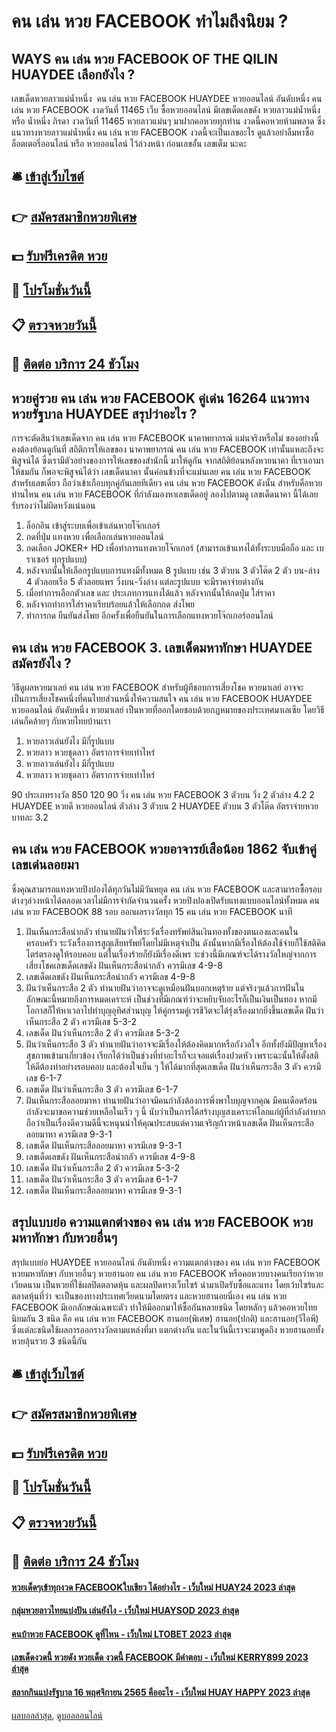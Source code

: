 # คน เล่น หวย FACEBOOK ทำไมถึงนิยม ?
## WAYS คน เล่น หวย FACEBOOK OF THE QILIN HUAYDEE เลือกยังไง ?
เลขเด็ดหวยลาวแม่น้ำหนึ่ง  คน เล่น หวย FACEBOOK HUAYDEE หวยออนไลน์ อันดับหนึ่ง คน เล่น หวย FACEBOOK งวดวันที่ 11465
เว็บ ซื้อหวยออนไลน์ มีเลขเด็ดเลขดัง หวยลาวแม่น้ำหนึ่ง หรือ น้ำหนึ่ง ภิรดา งวดวันที่ 11465 หวยลาวแม่นๆ มาฝากคอหวยทุกท่าน งวดนี้คอหวยห้ามพลาด ซึ่งแนวทางหวยลาวแม่น้ำหนึ่ง คน เล่น หวย FACEBOOK งวดนี้จะเป็นเลขอะไร ดูแล้วอย่าลืมหาซื้อ ล็อตเตอรี่ออนไลน์ หรือ หวยออนไลน์ ไว้ล่วงหน้า ก่อนเลขอั้น เลขเต็ม นะคะ

## 🛎 [เข้าสู่เว็บไซต์](https://bit.ly/3BG5bNw)
## 👉 [สมัครสมาชิกหวยพิเศษ](https://bit.ly/3BG5bNw)
## 💵 [รับฟรีเครดิต หวย](https://bit.ly/3C3mvgS)
## 👑 [โปรโมชั่นวันนี้](https://bit.ly/3C3mvgS)
## 📋 [ตรวจหวยวันนี้](https://bit.ly/3C3mvgS)
## 📱 [ติดต่อ บริการ 24 ชัวโมง](https://bit.ly/3C3mvgS)

## หวยคู่รวย คน เล่น หวย FACEBOOK คู่เด่น 16264 แนวทางหวยรัฐบาล HUAYDEE สรุปว่าอะไร ?
การจะตัดสินว่าเลขเด็ดจาก คน เล่น หวย FACEBOOK นาคาพยากรณ์ แม่นจริงหรือไม่ ของอย่างนี้คงต้องย้อนดูกันที่ สถิติการให้เลขของ นาคาพยากรณ์ คน เล่น หวย FACEBOOK เท่านั้นแหละถึงจะพิสูจน์ได้ ซึ่งเรามีตัวอย่างของการให้เลขของสำนักนี้ มาให้ดูกัน
จากสถิติย้อนหลังหวยนาคา ที่เราเอามาให้ชมกัน ก็พอจะพิสูจน์ได้ว่า เลขเด็ดนาคา นั้นค่อนข้างที่จะแม่นเลย คน เล่น หวย FACEBOOK สำหรับเลขเดี่ยว ถือว่าเข้าเกือบทุกคู่กันเลยทีเดียว คน เล่น หวย FACEBOOK ดังนั้น สำหรับคือหวยท่านไหน คน เล่น หวย FACEBOOK ที่กำลังมองหาเลขเด็ดอยู่ ลองไปตามดู เลขเด็ดนาคา นี้ได้เลย รับรองว่าไม่ผิดหวังแน่นอน
1. ล็อกอิน เข้าสู่ระบบเพื่อเข้าเล่นหวยโจ๊กเกอร์
2. กดที่ปุ่ม แทงหวย เพื่อเลือกเล่นหวยออนไลน์
3. กดเลือก JOKER+ HD เพื่อทำการแทงหวยโจ๊กเกอร์ (สามารถเข้าแทงได้ทั้งระบบมือถือ และ เบราเซอร์ ทุกรูปแบบ)
4. หลังจากนั้นให้เลือกรูปแบบการแทงมีทั้งหมด 8 รูปแบบ เช่น 3 ตัวบน 3 ตัวโต๊ด 2 ตัว บน-ล่าง 4 ตัวลอยเรือ 5 ตัวลอยแพร วิ่งบน-วิ่งล่าง แต่ละรูปแบบ จะมีราคาจ่ายต่างกัน
5. เมื่อทำการเลือกตัวเลข และ ประเภทการแทงได้แล้ว หลังจากนั้นให้กดปุ่ม ใส่ราคา
6. หลังจากทำการใส่ราคาเรียบร้อยแล้วให้เลือกกด ส่งโพย
7. ทำการกด ยืนยันส่งโพย อีกครั้งเพื่อยืนยันในการเลือกแทงหวยโจ๊กเกอร์ออนไลน์

## คน เล่น หวย FACEBOOK 3. เลขเด็ดมหาทักษา HUAYDEE สมัครยังไง ?
วิธีดูผลหวยมาเลย์ คน เล่น หวย FACEBOOK สำหรับผู้ทีชอบการเสี่ยงโชค หวยมาเลย์ อาจจะเป็นการเสี่ยงโชคหนึ่งที่คนไทยส่วนหนึ่งให้ความสนใจ คน เล่น หวย FACEBOOK HUAYDEE หวยออนไลน์ อันดับหนึ่ง หวยมาเลย์ เป็นหวยที่ออกโดยชอบด้วยกฏหมายของประเทศมาเลเซีย โดยวิธีเล่นก็คล้ายๆ กับหวยไทยบ้านเรา
1. หวยลาวเล่นยังไง มีกี่รูปแบบ
2. หวยลาว หวยชุดลาว อัตราการจ่ายเท่าไหร่
3. หวยลาวเล่นยังไง มีกี่รูปแบบ
4. หวยลาว หวยชุดลาว อัตราการจ่ายเท่าไหร่

90
ประเภทรางวัล
850
120
90
วิ่ง คน เล่น หวย FACEBOOK 3 ตัวบน
วิ่ง 2 ตัวล่าง
4.2
2 HUAYDEE หวยดี หวยออนไลน์ ตัวล่าง
3 ตัวบน
2 HUAYDEE ตัวบน
3 ตัวโต๊ด
อัตราจ่ายหวยบาทละ
3.2

## คน เล่น หวย FACEBOOK หวยอาจารย์เสือน้อย 1862 จับเข้าคู่เลขเด่นลอยมา
ซึ่งคุณสามารถแทงหวยปิงปองได้ทุกวันไม่มีวันหยุด คน เล่น หวย FACEBOOK และสามารถซื้อรอบต่างๆล่วงหน้าได้ตลอดเวลาไม่มีการจำกัดจำนวนครั้ง
หวยปิงปองเปิดรับแทงแบบออนไลน์ทั้งหมด คน เล่น หวย FACEBOOK 88 รอบ ออกผลรางวัลทุก 15 คน เล่น หวย FACEBOOK นาที
1. ฝันเห็นกระสือน่ากลัว ทำนายฝันว่าให้ระวังเรื่องทรัพย์สินเงินทองทั้งของตนเองและคนในครอบครัว ระวังเรื่องการสูญเสียทรัพย์โดยไม่มีเหตุจำเป็น ดังนั้นหากมีเรื่องให้ต้องใช้จ่ายก็ใช้สติคิดไตร่ตรองดูให้รอบคอบ แต่ในเรื่องร้ายก็ยังมีเรื่องดีเพร าะช่วงนี้มีเกณฑ์จะได้รางวัลใหญ่จากการเสี่ยงโชคเลขเด็ดเลขดัง ฝันเห็นกระสือน่ากลัว ควรมีเลข 4-9-8
2. เลขเด็ดเลขดัง ฝันเห็นกระสือน่ากลัว ควรมีเลข 4-9-8
3. ฝันว่าเห็นกระสือ 2 ตัว ทำนายฝันว่าอาจจะดูเหมือนฝันบอกเหตุร้าย แต่จริงๆแล้วการฝันในลักษณะนี้หมายถึงการหมดเคราะห์ เป็นช่วงที่มีเกณฑ์ว่าจะหยิบจับอะไรก็เป็นเงินเป็นทอง หากมีโอกาสก็ให้หาเวลาไปทำบุญอุทิศส่วนบุญ ให้คู่กรรมคู่เวรชีวิตจะได้รุ่งเรืองมากยิ่งขึ้นเลขเด็ด ฝันว่าเห็นกระสือ 2 ตัว ควรมีเลข 5-3-2
4. เลขเด็ด ฝันว่าเห็นกระสือ 2 ตัว ควรมีเลข 5-3-2
5. ฝันว่าเห็นกระสือ 3 ตัว ทำนายฝันว่าอาจจะมีเรื่องให้ต้องคิดมากหรือกังวลใจ อีกทั้งยังมีปัญหาเรื่องสุขภาพเข้ามาเกี่ยวข้อง เรียกได้ว่าเป็นช่วงที่ทำอะไรก็จะเจอแต่เรื่องปวดหัว เพราะฉะนั้นให้ตั้งสติให้ดีต้องทำอย่างรอบคอบ และต้องใจเย็น ๆ ให้ได้มากที่สุดเลขเด็ด ฝันว่าเห็นกระสือ 3 ตัว ควรมีเลข 6-1-7
6. เลขเด็ด ฝันว่าเห็นกระสือ 3 ตัว ควรมีเลข 6-1-7
7. ฝันเห็นกระสือลอยมาหา ทำนายฝันว่าอาจมีคนกำลังต้องการพึ่งพาใบบุญจากคุณ มีคนเดือดร้อนกำลังจะมาขอความช่วยเหลือในเร็ว ๆ นี้ นับว่าเป็นการได้สร้างบุญสงเคราะห์โลกแก่ผู้ที่กำลังลำบาก ถือว่าเป็นเรื่องดีความดีนี้จะหนุนนำให้คุณประสบแต่ความเจริญก้าวหน้าเลขเด็ด ฝันเห็นกระสือลอยมาหา ควรมีเลข 9-3-1
8. เลขเด็ด ฝันเห็นกระสือลอยมาหา ควรมีเลข 9-3-1
9. เลขเด็ดเลขดัง ฝันเห็นกระสือน่ากลัว ควรมีเลข 4-9-8
10. เลขเด็ด ฝันว่าเห็นกระสือ 2 ตัว ควรมีเลข 5-3-2
11. เลขเด็ด ฝันว่าเห็นกระสือ 3 ตัว ควรมีเลข 6-1-7
12. เลขเด็ด ฝันเห็นกระสือลอยมาหา ควรมีเลข 9-3-1

## สรุปแบบย่อ ความแตกต่างของ คน เล่น หวย FACEBOOK หวยมหาทักษา กับหวยอื่นๆ
สรุปแบบย่อ HUAYDEE หวยออนไลน์ อันดับหนึ่ง ความแตกต่างของ คน เล่น หวย FACEBOOK หวยมหาทักษา กับหวยอื่นๆ หวยฮานอย คน เล่น หวย FACEBOOK หรือคอหวยบางคนเรียกว่าหวยเวียดนาม เป็นหวยที่ใช้ผลปิดตลาดหุ้น และผลปิดทางเว็บไซร้ นำมาเปิดรับซื้อและแทง โดยเว้บไซร้และตลาดหุ้นที่ว่า จะเป็นของทางประเทศเวียดนามโดยตรง และหวยฮานอยนี่เอง คน เล่น หวย FACEBOOK มีเอกลักษณ์เฉพาะตัว ทำให้มีออกมาให้ซื้อกันหลายชนิด โดยหลักๆ แล้วคอหวยไทยนิยมกัน 3 ชนิด คือ คน เล่น หวย FACEBOOK ฮานอย(พิเศษ) ฮานอย(ปกติ) และฮานอย(วีไอพี) ซึ่งแต่ละชนิดใช้ผลการออกรางวัลตามแหล่งที่มา แตกต่างกัน และในวันนี้เราจะมาพูดถึง หวยฮานอยทั้ง หวยลุ้นรวย 3 ชนิดนี้กัน

## 🛎 [เข้าสู่เว็บไซต์](https://bit.ly/3BG5bNw)
## 👉 [สมัครสมาชิกหวยพิเศษ](https://bit.ly/3BG5bNw)
## 💵 [รับฟรีเครดิต หวย](https://bit.ly/3C3mvgS)
## 👑 [โปรโมชั่นวันนี้](https://bit.ly/3C3mvgS)
## 📋 [ตรวจหวยวันนี้](https://bit.ly/3C3mvgS)
## 📱 [ติดต่อ บริการ 24 ชัวโมง](https://bit.ly/3C3mvgS)

#### [หวยเด็ดๆเข้าทุกงวด FACEBOOKใบเขียว ได้อย่างไร - เว็บใหม่ HUAY24 2023 ล่าสุด](https://atom.io/themes/หวยเด็ดๆเข้าทุกงวด%20facebookใบเขียว%20ได้อย่างไร%20-%20เว็บใหม่%20huay24%202023%20ล่าสุด)
#### [กลุ่มหวยลาวไทยแบ่งปัน เล่นยังไง - เว็บใหม่ HUAYSOD 2023 ล่าสุด](https://atom.io/themes/กลุ่มหวยลาวไทยแบ่งปัน%20เล่นยังไง%20-%20เว็บใหม่%20huaysod%202023%20ล่าสุด)
#### [คนบ้าหวย FACEBOOK ดูที่ไหน - เว็บใหม่ LTOBET 2023 ล่าสุด](https://atom.io/themes/คนบ้าหวย%20facebook%20ดูที่ไหน%20-%20เว็บใหม่%20ltobet%202023%20ล่าสุด)
#### [เลขเด็ดงวดนี้ หวยดัง หวยเด็ด งวดนี้ FACEBOOK มีคำตอบ - เว็บใหม่ KERRY899 2023 ล่าสุด](https://atom.io/themes/เลขเด็ดงวดนี้%20หวยดัง%20หวยเด็ด%20งวดนี้%20facebook%20มีคำตอบ%20-%20เว็บใหม่%20kerry899%202023%20ล่าสุด)
#### [สลากกินแบ่งรัฐบาล 16 พฤศจิกายน 2565 คืออะไร - เว็บใหม่ HUAY HAPPY 2023 ล่าสุด](https://atom.io/themes/สลากกินแบ่งรัฐบาล%2016%20พฤศจิกายน%202565%20คืออะไร%20-%20เว็บใหม่%20huay%20happy%202023%20ล่าสุด)

[ผลบอลล่าสุด](https://siamsport.tv "ผลบอลล่าสุด"), [ดูบอลออนไลน์](https://siamsport.tv/ดูบอลสด "ดูบอลออนไลน์")